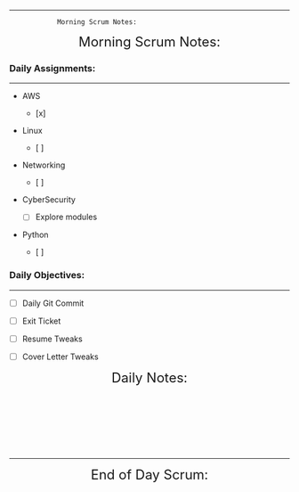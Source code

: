 ___

                Morning Scrum Notes:
<font size="+2">
<div align="center">Morning Scrum Notes:</div>
</font>



### **Daily Assignments:**
___

- AWS
    - [x] 

- Linux
    - [ ]

- Networking
    - [ ]

- CyberSecurity
    - [ ] Explore modules

- Python
    - [ ]


### **Daily Objectives:**

______

- [ ] Daily Git Commit

- [ ] Exit Ticket

- [ ] Resume Tweaks

- [ ] Cover Letter Tweaks

<font size="+2">
<div align="center">Daily Notes:</div>
</font>

</br></br></br></br></br></br>
____

<font size="+2">
<div align="center">End of Day Scrum:</div>
</font>

